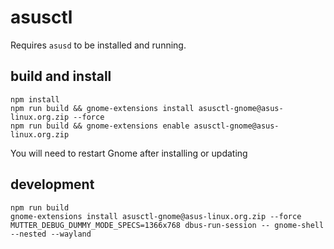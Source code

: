 # asusctl

Requires `asusd` to be installed and running.

## build and install

```
npm install
npm run build && gnome-extensions install asusctl-gnome@asus-linux.org.zip --force
npm run build && gnome-extensions enable asusctl-gnome@asus-linux.org.zip
```

You will need to restart Gnome after installing or updating

## development

```
npm run build
gnome-extensions install asusctl-gnome@asus-linux.org.zip --force
MUTTER_DEBUG_DUMMY_MODE_SPECS=1366x768 dbus-run-session -- gnome-shell --nested --wayland
```